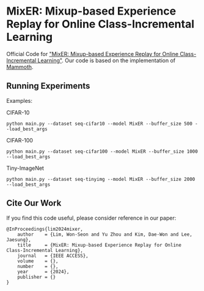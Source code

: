 # MixER: Mixup-based Experience Replay for Online Class-Incremental Learning

Official Code for ["MixER: Mixup-based Experience Replay for Online Class-Incremental Learning"](). 
Our code is based on the implementation of [Mammoth](https://github.com/aimagelab/mammoth).

## Running Experiments

Examples:

CIFAR-10
  ```
  python main.py --dataset seq-cifar10 --model MixER --buffer_size 500 --load_best_args
  ```
CIFAR-100
  ```
  python main.py --dataset seq-cifar100 --model MixER --buffer_size 1000 --load_best_args
  ```
Tiny-ImageNet
  ```
  python main.py --dataset seq-tinyimg --model MixER --buffer_size 2000 --load_best_args
  ```

## Cite Our Work
If you find this code useful, please consider reference in our paper:

```
@InProceedings{lim2024mixer,
    author    = {Lim, Won-Seon and Yu Zhou and Kim, Dae-Won and Lee, Jaesung},
    title     = {MixER: Mixup-based Experience Replay for Online Class-Incremental Learning},
    journal   = {IEEE ACCESS},
    volume    = {},
    number    = {},
    year      = {2024},
    publisher = {}
}
```
